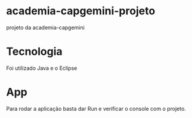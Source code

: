 # academia-capgemini-projeto
projeto da academia-capgemini

# Tecnologia 
Foi utilizado Java e o Eclipse

# App
Para rodar a aplicação basta dar Run e verificar o console com o projeto.


